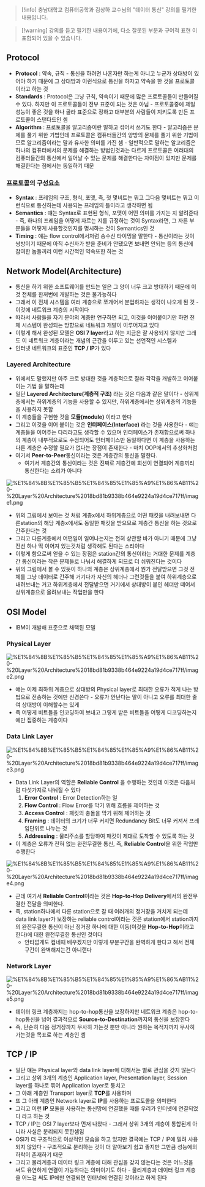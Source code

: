 > [!info] 충남대학교 컴퓨터공학과 김상하 교수님의 "데이터 통신" 강의를 필기한 내용입니다.

> [!warning] 강의를 듣고 필기한 내용이기에, 다소 잘못된 부분과 구어적 표현 이 포함되어 있을 수 있습니다.

## Protocol

- **Protocol** : 약속, 규칙 - 통신을 하려면 나혼자만 하는게 아니고 누군가 상대방이 있어야 하기 때문에 그 상대방과 이런식으로 통신을 하자고 약속을 한 것을 프로토콜이라고 하는 것
- **Standards** : Protocol은 그냥 규칙, 약속이기 때문에 많은 프로토콜들이 만들어질 수 있다. 하지만 이 프로토콜들이 전부 표준이 되는 것은 아님 - 프로토콜중에 제일 성능이 좋은 것을 하나 골라 표준으로 정하고 대부분의 사람들이 지키도록 만든 프로토콜이 스탠다드인 셈
- **Algorithm** : 프로토콜을 알고리즘이란 말하고 섞어서 쓰기도 한다 - 알고리즘은 문제를 풀기 위한 기법인데 프로토콜은 컴퓨터들간의 양방의 문제를 풀기 위한 기법이므로 알고리즘이라는 말과 유사한 의미를 가진 셈 - 일반적으로 말하는 알고리즘은 하나의 컴퓨터에서의 문제를 해결하는 방법인것과는 다르게 프로토콜은 여러대의 컴퓨터들간의 통신에서 일어날 수 있는 문제를 해결한다는 차이점이 있지만 문제를 해결한다는 점에서는 동일하기 때문

### 프로토콜의 구성요소

- **Syntax** : 프레임의 구조, 형식, 포맷, 즉, 첫 몇비트는 뭐고 그다음 몇비트는 뭐고 이런식으로 통신하는데 사용되는 프레임의 틀이라고 생각하면 됨
- **Semantics** : 얘는 Syntax로 표현된 형식, 포맷이 어떤 의미를 가지는 지 알려준다 - 즉, 하나의 프레임을 어떻게 자르는 지를 규정하는 것이 Syntax라면, 그 자른 부분들을 어떻게 사용할것인지를 명시하는 것이 Semantics인 것
- **Timing** : 얘는 flow control에서처럼 송수신 타이밍을 말한다 - 통신이라는 것이 쌍방이기 때문에 아직 수신자가 받을 준비가 안됐으면 보내면 안되는 등의 통신에 참여한 놈들끼리 이런 시간적인 약속또한 하는 것

## Network Model(Architecture)

- 통신을 하기 위한 소프트웨어를 만드는 일은 그 양이 너무 크고 방대하기 때문에 이것 전체를 한꺼번에 개발하는 것은 불가능하다
- 그래서 이 전체 시스템을 여러 계층으로 쪼개어서 분업하자는 생각이 나오게 된 것 - 이것에 네트워크 계층의 시작이다
- 따라서 사람들을 자기 분야의 계층만 연구하면 되고, 이것을 이어붙이기만 하면 전체 시스템이 완성되는 방향으로 네트워크 개발이 이루어지고 있다
- 이렇게 해서 완성된 모델은 **OSI 7 layer**라고 하는 지금은 잘 사용되지 않지만 그래도 이 네트워크 계층이라는 개념의 근간을 이루고 있는 선언적인 시스템과
- 인터넷 네트워크의 표준인 **TCP / IP**가 있다

### Layered Architecture

- 위에서도 말했지만 아주 크로 방대한 것을 계층적으로 잘라 각각을 개발하고 이어붙이는 기법 을 말하는데
- 일단 **Layered Architecture(계층적 구조)** 라는 것은 다음과 같은 말이다 - 상위계층에서는 하위계층의 기능을 사용할 수 있지만, 하위계층에서는 상위계층의 기능들을 사용하지 못함
- 이 계층들을 구현한 것을 **모듈(module)** 이라고 한다
- 그리고 이것을 이어 붙이는 것은 **인터페이스(Interface)** 라는 것을 사용한다 - 얘는 계층들을 이어주는 다리라고도 생각할 수 있으며 인터페이스가 존재함으로써 하나의 계층이 내부적으로도 수정되어도 인터페이스만 동일하다면 이 계층을 사용하는 다른 계층은 수정할 필요가 없다는 장점이 존재한다 - 마치 OOP에서의 추상화처럼
- 여기서 **Peer-to-Peer**통신이라는 것은 계층간의 통신을 말한다.
	- 여기서 계층간의 통신이라는 것은 진짜로 계층간에 회선이 연결되어 계층끼리 통신한다는 소리가 아니다

![%E1%84%8B%E1%85%B5%E1%84%85%E1%85%A9%E1%86%AB11%20-%20Layer%20Architecture%2018bd81b9338b464e9224a19d4ce717ff/image1.png](datacommunication.spring.2021.cse.cnu.ac.kr/images/11_18bd81b9338b464e9224a19d4ce717ff/image1.png)

- 위의 그림에서 보이는 것 처럼 계층x에서 하위계층으로 어떤 패킷을 내려보내면 다른station의 해당 계층x에서도 동일한 패킷을 받으므로 계층간 통신을 하는 것으로 간주한다는 것
- 그리고 다른계층에서 어떤일이 일어나는지는 전혀 상관할 바가 아니기 때문에 그냥 전선 하나 띡 이어져 있는것처럼 생각해도 된다는 소리이다
- 이렇게 함으로써 얻을 수 있는 장점은 station간의 통신이라는 거대한 문제를 계층간 통신이라는 작은 문제들로 나눠서 해결하게 되므로 더 쉬워진다는 것이다
- 위의 그림에서 볼 수 있듯이 하나의 계층은 상위계층에서 뭔가 전달받으면 그것 전체를 그냥 데이터로 간주해 거기다가 자신의 헤더나 그런것들을 붙여 하위계층으로 내려보내는 거고 하위계층에서 전달받으면 거기에서 상대방이 붙인 헤더만 떼어서 상위계층으로 올려보내는 작업만을 한다

## OSI Model

- IBM이 개발해 표준으로 채택된 모델

### Physical Layer

![%E1%84%8B%E1%85%B5%E1%84%85%E1%85%A9%E1%86%AB11%20-%20Layer%20Architecture%2018bd81b9338b464e9224a19d4ce717ff/image2.png](datacommunication.spring.2021.cse.cnu.ac.kr/images/11_18bd81b9338b464e9224a19d4ce717ff/image2.png)

- 얘는 이제 최하위 계층으로 상대방의 Physical layer로 최대한 오류가 적게 나는 방법으로 전송하는 것에만 신경쓴다 - 오류가 안난다는 말이 아니고 오류를 최대한 줄여 상대방이 이해할수는 있게
- 즉 어떻게 비트들을 인코딩하여 보내고 그렇게 받은 비트들을 어떻게 디코딩하는지에만 집중하는 계층이다

### Data Link Layer

![%E1%84%8B%E1%85%B5%E1%84%85%E1%85%A9%E1%86%AB11%20-%20Layer%20Architecture%2018bd81b9338b464e9224a19d4ce717ff/image3.png](datacommunication.spring.2021.cse.cnu.ac.kr/images/11_18bd81b9338b464e9224a19d4ce717ff/image3.png)

- Data Link Layer의 역할은 **Reliable Control** 을 수행하는 것인데 이것은 다음처럼 다섯가지로 나눠질 수 있다
	1. **Error Control** : Error Detection하는 일
	2. **Flow Control** : Flow Error를 막기 위해 흐름을 제어하는 것
	3. **Access Control** : 패킷의 충돌을 막기 위해 제어하는 것
	4. **Framing** : 데이터의 크기가 너무 커지면 Redundancy Bit도 너무 커져서 프레임단위로 나누는 것
	5. **Addressing** : 물리주소를 할당하여 패킷이 제대로 도착할 수 있도록 하는 것
- 이 계층은 오류가 전혀 없는 완전무결한 통신, 즉, **Reliable Control**을 위한 작업만 수행한다

![%E1%84%8B%E1%85%B5%E1%84%85%E1%85%A9%E1%86%AB11%20-%20Layer%20Architecture%2018bd81b9338b464e9224a19d4ce717ff/image4.png](datacommunication.spring.2021.cse.cnu.ac.kr/images/11_18bd81b9338b464e9224a19d4ce717ff/image4.png)

- 근데 여기서 **Reliable Control**이라는 것은 **Hop-to-Hop Delivery**에서의 완전무결한 전달을 의미한다.
- 즉, station하나에서 다른 station으로 갈 때 여러개의 정거장을 거치게 되는데 data link layer가 보장하는 reliable control이라는 것은 station에서 station까지의 완전무결한 통신이 아닌 정거장 하나에 대한 이동(이것을 **Hop-to-Hop**이라고 한다)에 대한 완전무결한 통신인 것이다
	- 안타깝게도 컴네때 배우겠지만 이렇게 부분구간을 완벽하게 한다고 해서 전체구간이 완벽해지는건 아니랜다

### Network Layer

![%E1%84%8B%E1%85%B5%E1%84%85%E1%85%A9%E1%86%AB11%20-%20Layer%20Architecture%2018bd81b9338b464e9224a19d4ce717ff/image5.png](datacommunication.spring.2021.cse.cnu.ac.kr/images/11_18bd81b9338b464e9224a19d4ce717ff/image5.png)

- 데이터 링크 계층까지는 hop-to-hop통신을 보장하지만 네트워크 계층은 hop-to-hop통신을 넘어 결과적으로 **Source-to-Destination**까지의 통신을 보장한다
- 즉, 단순히 다음 정거장까지 무사히 가는것 뿐만 아니라 원하는 목적지까지 무사히 가는것을 목표로 하는 계층인 셈

## TCP / IP

- 일단 얘는 Physical layer와 data link layer에 대해서는 별로 관심을 갖지 않는다
- 그리고 상위 3개의 계층인 Application layer, Presentation layer, Session layer를 하나로 묶어 Application layer로 퉁치고
- 그 아래 계층인 Transport layer로 **TCP**를 사용하며
- 또 그 아래 계층인 Network layer로 **IP**를 사용하는 프로토콜을 의미한다
- 그리고 이런 **IP** 모듈을 사용하는 통신망에 연결했을 때를 우리가 인터넷에 연결되었다 라고 하는 것
- TCP / IP는 OSI 7 layer보다 먼저 나왔다 - 그래서 상위 3개의 계층이 통합된게 아니라 사실은 분리되지 못한셈임
- OSI가 더 구조적으로 이상적인 모습을 하고 있지만 결국에는 TCP / IP에 밀려 사용되지 않았다 - 구조적으로 분리하는 것이 더 알아보기 쉽고 좋지만 그만큼 성능에의 하락이 존재하기 때문
- 그리고 물리계층과 데이터 링크 계층에 대해 관심을 갖지 않는다는 것은 어느것을 써도 유연하게 연결이 가능하다는 의미이기도 하다 - 물리계층과 데이터 링크 계층을 어느걸 써도 IP에만 연결되면 인터넷에 연결된 것이라고 하게 된다